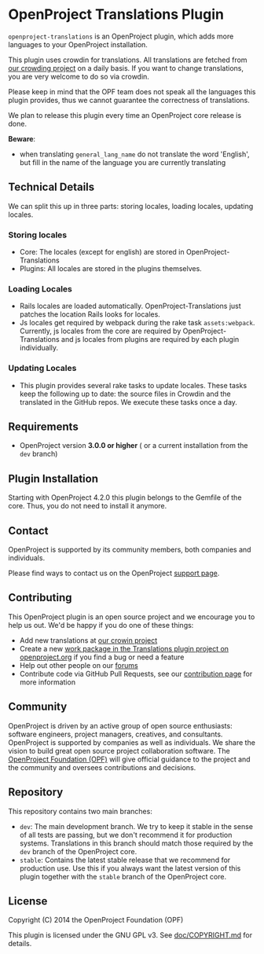 # OpenProject Translations Plugin

`openproject-translations` is an OpenProject plugin, which adds more languages to your OpenProject installation.

This plugin uses crowdin for translations.
All translations are fetched from [our crowding project](https://crowdin.net/project/openproject) on a daily basis. If you want to change translations, you are very welcome to do so via crowdin.

Please keep in mind that the OPF team does not speak all the languages this plugin provides, thus we cannot guarantee the correctness of translations.

We plan to release this plugin every time an OpenProject core release is done.

**Beware**:

* when translating `general_lang_name` do not translate the word 'English', but fill in the name of the language you are currently translating

## Technical Details

We can split this up in three parts: storing locales, loading locales,
updating locales.

### Storing locales

* Core: The locales (except for english) are stored in
  OpenProject-Translations
* Plugins: All locales are stored in the plugins themselves.

### Loading Locales

* Rails locales are loaded automatically. OpenProject-Translations just
  patches the location Rails looks for locales.
* Js locales get required by webpack during the rake task
  `assets:webpack`. Currently, js locales from the core are required by
OpenProject-Translations and js locales from plugins are required by
each plugin individually.

### Updating Locales

* This plugin provides several rake tasks to update locales. These tasks keep the following up to date: the source files in Crowdin and the translated in the GitHub repos. We execute these tasks once a day.

## Requirements

* OpenProject version **3.0.0 or higher** ( or a current installation from the `dev` branch)

## Plugin Installation

Starting with OpenProject 4.2.0 this plugin belongs to the Gemfile of the core. Thus, you do not need to install it anymore.

## Contact

OpenProject is supported by its community members, both companies and individuals.

Please find ways to contact us on the OpenProject [support page](https://www.openproject.org/support).

## Contributing

This OpenProject plugin is an open source project and we encourage you to help us out. We'd be happy if you do one of these things:

* Add new translations at [our crowin project](https://crowdin.net/project/openproject)
* Create a new [work package in the Translations plugin project on openproject.org](https://www.openproject.org/projects/translations/work_packages) if you find a bug or need a feature
* Help out other people on our [forums](https://www.openproject.org/projects/openproject/boards)
* Contribute code via GitHub Pull Requests, see our [contribution page](https://www.openproject.org/projects/openproject/wiki/Contribution) for more information

## Community

OpenProject is driven by an active group of open source enthusiasts: software engineers, project managers, creatives, and consultants. OpenProject is supported by companies as well as individuals. We share the vision to build great open source project collaboration software.
The [OpenProject Foundation (OPF)](https://www.openproject.org/projects/openproject/wiki/OpenProject_Foundation) will give official guidance to the project and the community and oversees contributions and decisions.

## Repository

This repository contains two main branches:

* `dev`: The main development branch. We try to keep it stable in the sense of all tests are passing, but we don't recommend it for production systems. Translations in this branch should match those required by the `dev` branch of the OpenProject core.
* `stable`: Contains the latest stable release that we recommend for production use. Use this if you always want the latest version of this plugin together with the `stable` branch of the OpenProject core.

## License

Copyright (C) 2014 the OpenProject Foundation (OPF)

This plugin is licensed under the GNU GPL v3. See [doc/COPYRIGHT.md](doc/COPYRIGHT.md) for details.
